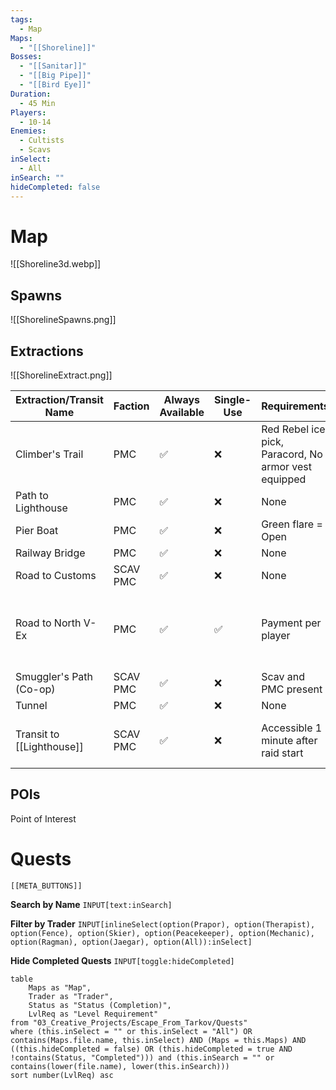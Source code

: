 ```yaml
---
tags:
  - Map
Maps:
  - "[[Shoreline]]"
Bosses:
  - "[[Sanitar]]"
  - "[[Big Pipe]]"
  - "[[Bird Eye]]"
Duration:
  - 45 Min
Players:
  - 10-14
Enemies:
  - Cultists
  - Scavs
inSelect:
  - All
inSearch: ""
hideCompleted: false
---
```

# Map

![[Shoreline3d.webp]]
## Spawns

![[ShorelineSpawns.png]]

## Extractions

![[ShorelineExtract.png]]

| Extraction/Transit Name   | Faction     | Always Available | Single-Use | Requirements                                         | Notes                                       |
| ------------------------- | ----------- | ---------------- | ---------- | ---------------------------------------------------- | ------------------------------------------- |
| Climber's Trail           | PMC         | ✅                | ❌          | Red Rebel ice pick, Paracord, No armor vest equipped |                                             |
| Path to Lighthouse        | PMC         | ✅                | ❌          | None                                                 |                                             |
| Pier Boat                 | PMC         | ✅                | ❌          | Green flare = Open                                   |                                             |
| Railway Bridge            | PMC         | ✅                | ❌          | None                                                 |                                             |
| Road to Customs           | SCAV<br>PMC | ✅                | ❌          | None                                                 |                                             |
| Road to North V-Ex        | PMC         | ✅                | ✅          | Payment per player                                   | Max 5 players; fee influenced by Scav karma |
| Smuggler's Path (Co-op)   | SCAV<br>PMC | ✅                | ❌          | Scav and PMC present                                 |                                             |
| Tunnel                    | PMC         | ✅                | ❌          | None                                                 |                                             |
| Transit to [[Lighthouse]] | SCAV<br>PMC | ✅                | ❌          | Accessible 1 minute after raid start                 | In front of Path to Lighthouse extraction   |

## POIs

Point of Interest
# Quests
```meta-bind-embed
[[META_BUTTONS]]
```
**Search by Name**
`INPUT[text:inSearch]`

**Filter by Trader**
`INPUT[inlineSelect(option(Prapor), option(Therapist), option(Fence), option(Skier), option(Peacekeeper), option(Mechanic), option(Ragman), option(Jaegar), option(All)):inSelect]`

**Hide Completed Quests**
`INPUT[toggle:hideCompleted]`
```dataview
table 
    Maps as "Map", 
    Trader as "Trader", 
    Status as "Status (Completion)", 
    LvlReq as "Level Requirement"
from "03_Creative_Projects/Escape_From_Tarkov/Quests"
where (this.inSelect = "" or this.inSelect = "All") OR contains(Maps.file.name, this.inSelect) AND (Maps = this.Maps) AND ((this.hideCompleted = false) OR (this.hideCompleted = true AND !contains(Status, "Completed"))) and (this.inSearch = "" or contains(lower(file.name), lower(this.inSearch)))
sort number(LvlReq) asc
```
